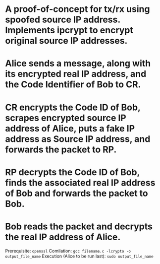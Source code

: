 # A proof-of-concept for tx/rx using spoofed source IP address. Implements ipcrypt to encrypt original source IP addresses.
# Alice sends a message, along with its encrypted real IP address, and the Code Identifier of Bob to CR.
# CR encrypts the Code ID of Bob, scrapes encrypted source IP address of Alice, puts a fake IP address as Source IP address, and forwards the packet to RP.
# RP decrypts the Code ID of Bob, finds the associated real IP address of Bob and forwards the packet to Bob.
# Bob reads the packet and decrypts the real IP address of Alice.

Prerequisite: `openssl`
Comilation:
`gcc filename.c -lcrypto -o output_file_name`
Execution (Alice to be run last):
`sudo output_file_name`
